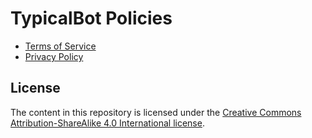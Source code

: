 # TypicalBot Policies

* [Terms of Service](policies/terms.md)
* [Privacy Policy](policies/privacy.md)

## License

The content in this repository is licensed under the [Creative Commons Attribution-ShareAlike 4.0 International license](http://creativecommons.org/licenses/by-sa/4.0/).